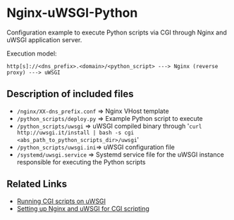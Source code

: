 # Nginx-uWSGI-Python

Configuration example to execute Python scripts via CGI through Nginx and uWSGI application server.

Execution model:

    http[s]://<dns_prefix>.<domain>/<python_script> ---> Nginx (reverse proxy) ---> uWSGI

## Description of included files

* `/nginx/XX-dns_prefix.conf` => Nginx VHost template
* `/python_scripts/deploy.py` => Example Python script to execute
* `/python_scripts/uwsgi` => uWSGI compiled binary through '`curl http://uwsgi.it/install | bash -s cgi <abs_path_to_python_scripts_dir>/uwsgi`'
* `/python_scripts/uwsgi.ini`=> uWSGI configuration file
* `/systemd/uwsgi.service` => Systemd service file for the uWSGI instance responsible for executing the Python scripts

## Related Links

* [Running CGI scripts on uWSGI](https://uwsgi-docs.readthedocs.io/en/latest/CGI.html)
* [Setting up Nginx and uWSGI for CGI scripting](http://raspberrywebserver.com/cgiscripting/setting-up-nginx-and-uwsgi-for-cgi-scripting.html)
